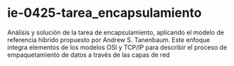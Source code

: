 # ie-0425-tarea_encapsulamiento
Análisis y solución de la tarea de encapsulamiento, aplicando el modelo de referencia híbrido propuesto por Andrew S. Tanenbaum. Este enfoque integra elementos de los modelos OSI y TCP/IP para describir el proceso de empaquetamiento de datos a través de las capas de red
